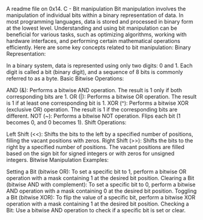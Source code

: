 A readme file on 0x14. C - Bit manipulation
Bit manipulation involves the manipulation of individual bits within a binary representation of data. In most programming languages, data is stored and processed in binary form at the lowest level. Understanding and using bit manipulation can be beneficial for various tasks, such as optimizing algorithms, working with hardware interfaces, and performing certain mathematical operations efficiently. Here are some key concepts related to bit manipulation:
Binary Representation:

In a binary system, data is represented using only two digits: 0 and 1.
Each digit is called a bit (binary digit), and a sequence of 8 bits is commonly referred to as a byte.
Basic Bitwise Operations:

AND (&): Performs a bitwise AND operation. The result is 1 only if both corresponding bits are 1.
OR (|): Performs a bitwise OR operation. The result is 1 if at least one corresponding bit is 1.
XOR (^): Performs a bitwise XOR (exclusive OR) operation. The result is 1 if the corresponding bits are different.
NOT (~): Performs a bitwise NOT operation. Flips each bit (1 becomes 0, and 0 becomes 1).
Shift Operations:

Left Shift (<<): Shifts the bits to the left by a specified number of positions, filling the vacant positions with zeros.
Right Shift (>>): Shifts the bits to the right by a specified number of positions. The vacant positions are filled based on the sign bit for signed integers or with zeros for unsigned integers.
Bitwise Manipulation Examples:

Setting a Bit (bitwise OR): To set a specific bit to 1, perform a bitwise OR operation with a mask containing 1 at the desired bit position.
Clearing a Bit (bitwise AND with complement): To set a specific bit to 0, perform a bitwise AND operation with a mask containing 0 at the desired bit position.
Toggling a Bit (bitwise XOR): To flip the value of a specific bit, perform a bitwise XOR operation with a mask containing 1 at the desired bit position.
Checking a Bit: Use a bitwise AND operation to check if a specific bit is set or clear.
